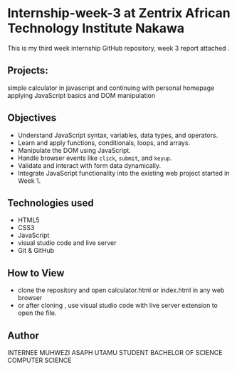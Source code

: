 # Internship-week-3 at Zentrix African Technology Institute Nakawa
This is my third week  internship GitHub repository, week 3 report attached .
## Projects:
simple calculator in javascript and continuing with personal homepage applying JavaScript basics and DOM manipulation
## Objectives
- Understand JavaScript syntax, variables, data types, and operators.
- Learn and apply functions, conditionals, loops, and arrays.
- Manipulate the DOM using JavaScript.
- Handle browser events like `click`, `submit`, and `keyup`.
- Validate and interact with form data dynamically.
- Integrate JavaScript functionality into the existing web project started in Week 1.
## Technologies used
- HTML5
- CSS3
- JavaScript 
- visual studio code and live server
- Git & GitHub
## How to View
- clone the repository and open calculator.html or index.html in any web browser
- or after cloning , use visual studio code with live server extension to open the file.
## Author
INTERNEE MUHWEZI ASAPH
UTAMU STUDENT 
BACHELOR OF SCIENCE COMPUTER SCIENCE
